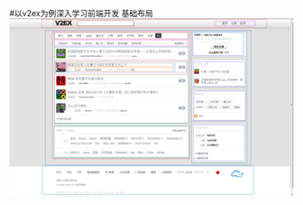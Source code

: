 #以v2ex为例深入学习前端开发 基础布局
![](https://raw.githubusercontent.com/fegeek/v2ex-fe-demo/master/files/v2ex-homepage-layout.png)
